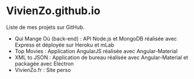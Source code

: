 # VivienZo.github.io

Liste de mes projets sur GitHub.

*   Qui Mange Où (back-end) : API Node.js et MongoDB réalisée avec Express et déployée sur Heroku et mLab
*   Top Movies : Application AngularJS réalisée avec Angular-Material
*   XML to JSON : Application de bureau réalisée avec Angular-Material et packagée avec Electron
*   VivienZo.fr : Site perso
